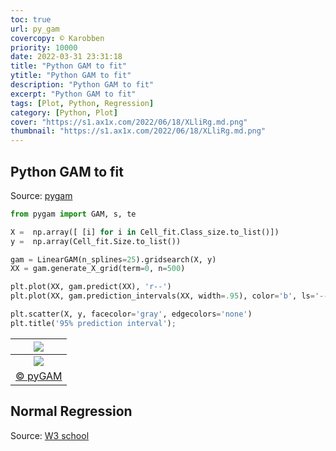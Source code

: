 ```yaml
---
toc: true
url: py_gam
covercopy: © Karobben
priority: 10000
date: 2022-03-31 23:31:18
title: "Python GAM to fit"
ytitle: "Python GAM to fit"
description: "Python GAM to fit"
excerpt: "Python GAM to fit"
tags: [Plot, Python, Regression]
category: [Python, Plot]
cover: "https://s1.ax1x.com/2022/06/18/XLliRg.md.png"
thumbnail: "https://s1.ax1x.com/2022/06/18/XLliRg.md.png"
---
```


 
## Python GAM to fit

Source: [pygam](https://pygam.readthedocs.io/en/latest/notebooks/tour_of_pygam.html)

```python
from pygam import GAM, s, te

X =  np.array([ [i] for i in Cell_fit.Class_size.to_list()])
y =  np.array(Cell_fit.Size.to_list())

gam = LinearGAM(n_splines=25).gridsearch(X, y)
XX = gam.generate_X_grid(term=0, n=500)

plt.plot(XX, gam.predict(XX), 'r--')
plt.plot(XX, gam.prediction_intervals(XX, width=.95), color='b', ls='--')

plt.scatter(X, y, facecolor='gray', edgecolors='none')
plt.title('95% prediction interval');
```

|![](https://pygam.readthedocs.io/en/latest/_images/pygam_basis.png)|
|:-:|
|![](https://pygam.readthedocs.io/en/latest/_images/notebooks_tour_of_pygam_22_2.png)|
|[© pyGAM](https://pygam.readthedocs.io/en/latest/notebooks/tour_of_pygam.html)|

## Normal Regression

Source: [W3 school](https://www.w3schools.com/python/python_ml_polynomial_regression.asp)
